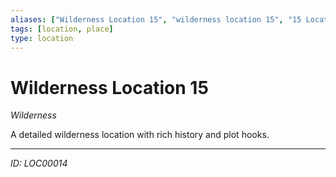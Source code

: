 ```yaml
---
aliases: ["Wilderness Location 15", "wilderness location 15", "15 Location Wilderness"]
tags: [location, place]
type: location
---
```


# Wilderness Location 15

*Wilderness*

A detailed wilderness location with rich history and plot hooks.

---
*ID: LOC00014*